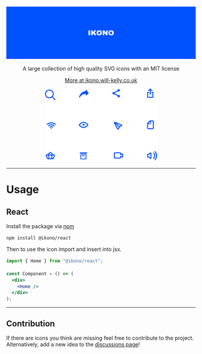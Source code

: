 <p align="center">
    <img src="https://github.com/wkelly1/IKONO/blob/main/.github/img/bannar.png" alt="IKONO"/>
</p>

<p align="center">
A large collection of high quality SVG icons with an MIT license
</p>

<p align="center">
    <a href="https://ikono.will-kelly.co.uk">More at ikono.will-kelly.co.uk</a>
</p>

<p align="center">
    <img src="https://github.com/wkelly1/IKONO/blob/main/.github/img/icons.png" alt="icons"/>
</p>

<hr/>

# Usage

## React

Install the package via [npm](https://www.npmjs.com/package/@ikono/react)

```
npm install @ikono/react
```

Then to use the icon import and insert into jsx.

```jsx
import { Home } from "@ikono/react";

const Component = () => (
  <div>
    <Home />
  </div>
);
```

---

## Contribution

If there are icons you think are missing feel free to contribute to the project. Alternatively, add a new idea to the [discussions page](https://github.com/wkelly1/IKONO/discussions/new?category=ideas)!
